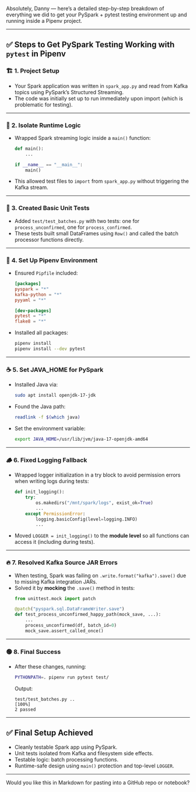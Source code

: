 Absolutely, Danny — here’s a detailed step-by-step breakdown of everything we did to get your PySpark + pytest testing environment up and running inside a Pipenv project.

---

## ✅ Steps to Get PySpark Testing Working with `pytest` in Pipenv

### 🏗️ **1. Project Setup**
- Your Spark application was written in `spark_app.py` and read from Kafka topics using PySpark’s Structured Streaming.
- The code was initially set up to run immediately upon import (which is problematic for testing).

---

### 🔀 **2. Isolate Runtime Logic**
- Wrapped Spark streaming logic inside a `main()` function:
  ```python
  def main():
      ...
  
  if __name__ == "__main__":
      main()
  ```
- This allowed test files to `import` from `spark_app.py` without triggering the Kafka stream.

---

### 🧪 **3. Created Basic Unit Tests**
- Added `test/test_batches.py` with two tests: one for `process_unconfirmed`, one for `process_confirmed`.
- These tests built small DataFrames using `Row()` and called the batch processor functions directly.

---

### 🧰 **4. Set Up Pipenv Environment**
- Ensured `Pipfile` included:
  ```toml
  [packages]
  pyspark = "*"
  kafka-python = "*"
  pyyaml = "*"

  [dev-packages]
  pytest = "*"
  flake8 = "*"
  ```

- Installed all packages:
  ```bash
  pipenv install
  pipenv install --dev pytest
  ```

---

### ☕ **5. Set JAVA_HOME for PySpark**
- Installed Java via:
  ```bash
  sudo apt install openjdk-17-jdk
  ```

- Found the Java path:
  ```bash
  readlink -f $(which java)
  ```

- Set the environment variable:
  ```bash
  export JAVA_HOME=/usr/lib/jvm/java-17-openjdk-amd64
  ```

---

### 🪵 **6. Fixed Logging Fallback**
- Wrapped logger initialization in a try block to avoid permission errors when writing logs during tests:
  ```python
  def init_logging():
      try:
          os.makedirs("/mnt/spark/logs", exist_ok=True)
          ...
      except PermissionError:
          logging.basicConfig(level=logging.INFO)
          ...
  ```

- Moved `LOGGER = init_logging()` to the **module level** so all functions can access it (including during tests).

---

### 🔥 **7. Resolved Kafka Source JAR Errors**
- When testing, Spark was failing on `.write.format("kafka").save()` due to missing Kafka integration JARs.
- Solved it by **mocking** the `.save()` method in tests:
  ```python
  from unittest.mock import patch

  @patch("pyspark.sql.DataFrameWriter.save")
  def test_process_unconfirmed_happy_path(mock_save, ...):
      ...
      process_unconfirmed(df, batch_id=0)
      mock_save.assert_called_once()
  ```

---

### 🟢 **8. Final Success**
- After these changes, running:

  ```bash
  PYTHONPATH=. pipenv run pytest test/
  ```

  Output:
  ```
  test/test_batches.py ..                                              [100%]
  2 passed
  ```

---

## ✅ Final Setup Achieved
- Cleanly testable Spark app using PySpark.
- Unit tests isolated from Kafka and filesystem side effects.
- Testable logic: batch processing functions.
- Runtime-safe design using `main()` protection and top-level `LOGGER`.

---

Would you like this in Markdown for pasting into a GitHub repo or notebook?